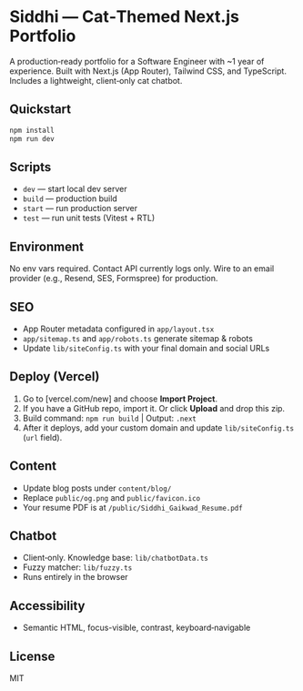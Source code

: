 # Siddhi — Cat‑Themed Next.js Portfolio

A production‑ready portfolio for a Software Engineer with ~1 year of experience. Built with Next.js (App Router), Tailwind CSS, and TypeScript. Includes a lightweight, client‑only cat chatbot.

## Quickstart

```bash
npm install
npm run dev
```

## Scripts
- `dev` — start local dev server
- `build` — production build
- `start` — run production server
- `test` — run unit tests (Vitest + RTL)

## Environment
No env vars required. Contact API currently logs only. Wire to an email provider (e.g., Resend, SES, Formspree) for production.

## SEO
- App Router metadata configured in `app/layout.tsx`
- `app/sitemap.ts` and `app/robots.ts` generate sitemap & robots
- Update `lib/siteConfig.ts` with your final domain and social URLs

## Deploy (Vercel)
1. Go to [vercel.com/new] and choose **Import Project**.
2. If you have a GitHub repo, import it. Or click **Upload** and drop this zip.
3. Build command: `npm run build`  | Output: `.next`
4. After it deploys, add your custom domain and update `lib/siteConfig.ts` (`url` field).

## Content
- Update blog posts under `content/blog/`
- Replace `public/og.png` and `public/favicon.ico`
- Your resume PDF is at `/public/Siddhi_Gaikwad_Resume.pdf`

## Chatbot
- Client‑only. Knowledge base: `lib/chatbotData.ts`
- Fuzzy matcher: `lib/fuzzy.ts`
- Runs entirely in the browser

## Accessibility
- Semantic HTML, focus-visible, contrast, keyboard‑navigable

## License
MIT